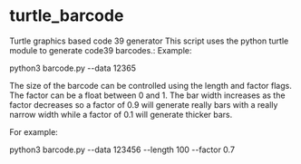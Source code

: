 # turtle_barcode
Turtle graphics based code 39 generator
This script uses the python turtle module to generate code39 barcodes.:
Example:

python3 barcode.py --data 12365

The size of the barcode can be controlled using the length and factor flags. The factor can be a
float between 0 and 1. The bar width increases as the factor decreases so a factor of 0.9 will generate
really bars with a really narrow width while a factor of 0.1 will generate thicker bars.

For example:

python3 barcode.py --data 123456 --length 100 --factor 0.7


